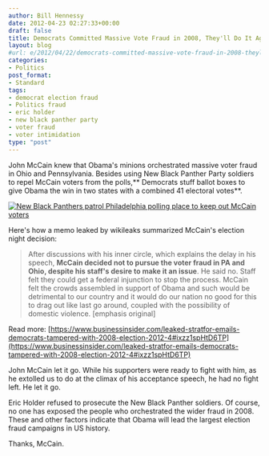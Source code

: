 ```yaml
---
author: Bill Hennessy
date: 2012-04-23 02:27:33+00:00
draft: false
title: Democrats Committed Massive Vote Fraud in 2008, They'll Do It Again in 2012
layout: blog
#url: e/2012/04/22/democrats-committed-massive-vote-fraud-in-2008-theyll-do-it-again-in-2012-and-few-people-care/
categories:
- Politics
post_format:
- Standard
tags:
- democrat election fraud
- Politics fraud
- eric holder
- new black panther party
- voter fraud
- voter intimidation
type: "post"
---
```


John McCain knew that Obama's minions orchestrated massive voter fraud in Ohio and Pennsylvania. Besides using New Black Panther Party soldiers to repel McCain voters from the polls,** Democrats stuff ballot boxes to give Obama the win in two states with a combined 41 electoral votes**.

[![New Black Panthers patrol Philadelphia polling place to keep out McCain voters](https://ludicrite.files.wordpress.com/2012/04/new-black-panthers1.jpg)
](https://ludicrite.files.wordpress.com/2012/04/new-black-panthers1.jpg)

Here's how a memo leaked by wikileaks summarized McCain's election night decision:


> After discussions with his inner circle, which explains the delay in his speech, **McCain decided not to pursue the voter fraud in PA and Ohio, despite his staff's desire to make it an issue**. He said no. Staff felt they could get a federal injunction to stop the process. McCain felt the crowds assembled in support of Obama and such would be detrimental to our country and it would do our nation no good for this to drag out like last go around, coupled with the possibility of domestic violence. [emphasis original]

Read more: [https://www.businessinsider.com/leaked-stratfor-emails-democrats-tampered-with-2008-election-2012-4#ixzz1spHtD6TP](https://www.businessinsider.com/leaked-stratfor-emails-democrats-tampered-with-2008-election-2012-4#ixzz1spHtD6TP)


John McCain let it go.  While his supporters were ready to fight with him, as he extolled us to do at the climax of his acceptance speech,  he had no fight left.  He let it go.

Eric Holder refused to prosecute the New Black Panther soldiers. Of course, no one has exposed the people who orchestrated the wider fraud in 2008. These and other factors indicate that Obama will lead the largest election fraud campaigns in US history.

Thanks, McCain.




